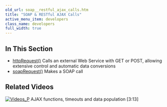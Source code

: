 ```yaml
---
old_url: soap__restful_ajax_calls.htm
title: "SOAP & RESTful AJAX Calls"
active_menu_item: developers
class_name: developers
full_width: true
---
```



## In This Section

 - [httpRequest()](/developers/documentation/scripting-apis/client-api/soap-restful-ajax-calls/httprequest)
    Calls an external Web Service with GET or POST, allowing extensive control and automatic data conversions
 - [soapRequest()](/developers/documentation/scripting-apis/client-api/soap-restful-ajax-calls/soaprequest)
    Makes a SOAP call

## Related Videos

[![Videos\_P](/img/docs/videos_p.png)](http://www.youtube.com/v/Ly5KbmvHk7E?autoplay=1&hd=1&fs=1&showsearch=0&rel=0&) AJAX functions, timeouts and data population [3:13]
